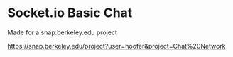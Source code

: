 # Socket.io Basic Chat
Made for a snap.berkeley.edu project

https://snap.berkeley.edu/project?user=hoofer&project=Chat%20Network
